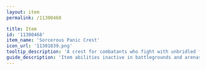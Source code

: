 ```yaml
---
layout: item
permalink: /11300468

title: Item
id: '11300468'
item_name: 'Sorcerous Panic Crest'
icon_url: '11301039.png'
tooltip_description: 'A crest for combatants who fight with unbridled fury on the battlegrounds.'
guide_description: 'Item abilities inactive in battlegrounds and arenas.'
---
```

